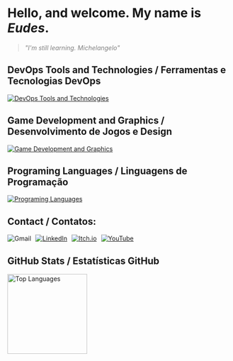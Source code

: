 <h1>Hello, and welcome. My name is <i>Eudes</i>.</h1>

<blockquote style="font-style: italic; color: gray;">
    "I'm still learning. Michelangelo"
</blockquote>

## DevOps Tools and Technologies / Ferramentas e Tecnologias DevOps
<a href="https://skillicons.dev">
  <img src="https://skillicons.dev/icons?i=git,dotnet,docker,kubernetes,nginx,linux,bash,powershell,vscode,mongodb,postgres" alt="DevOps Tools and Technologies"/>
</a>

## Game Development and Graphics / Desenvolvimento de Jogos e Design
<a href="https://skillicons.dev">
  <img src="https://skillicons.dev/icons?i=unity,unreal,godot,photoshop,blender" alt="Game Development and Graphics"/>
</a>

## Programing Languages / Linguagens de Programação
<a href="https://skillicons.dev">
  <img src="https://skillicons.dev/icons?i=cs,cpp,go,python" alt="Programing Languages"/>
</a>

## Contact / Contatos:

<div style="display: flex; gap: 10px;>
<a href = "mailto:eudes.jss92@gmail.com"><img loading="lazy" src="https://img.shields.io/badge/Gmail-D14836?style=for-the-badge&logo=gmail&logoColor=white" alt="Gmail"></a>
<a href="https://www.linkedin.com/in/eudes-souza-528464293/" target="_blank"><img loading="lazy" src="https://img.shields.io/badge/-LinkedIn-%230077B5?style=for-the-badge&logo=linkedin&logoColor=white" alt="LinkedIn"></a>
<a href="https://sseudes.itch.io/" target="_blank"><img loading="lazy" src="https://img.shields.io/badge/itch.io-%23fa5c5c?style=for-the-badge&logo=itchdotio&logoColor=white" alt="Itch.io"></a>
<a href="https://www.youtube.com/@sseudes" target="_blank"><img loading="lazy" src="https://img.shields.io/badge/YouTube-FF0000?style=for-the-badge&logo=youtube&logoColor=white" alt="YouTube"></a>
</div>

## GitHub Stats / Estatísticas GitHub

<div>
<a href="https://github.com/sseudes108">
<img loading="lazy" height="180em" src="https://github-readme-stats.vercel.app/api/top-langs/?username=sseudes108&layout=compact&langs_count=7&theme=dracula" alt="Top Languages"/>
</div>
